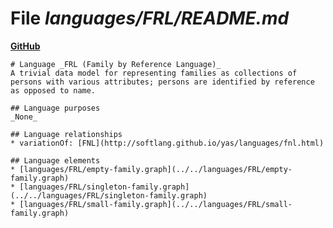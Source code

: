 # File _languages/FRL/README.md_
**[GitHub](https://github.com/softlang/yas/blob/master/languages/FRL/README.md)**
```
# Language _FRL (Family by Reference Language)_
A trivial data model for representing families as collections of persons with various attributes; persons are identified by reference as opposed to name.

## Language purposes
_None_

## Language relationships
* variationOf: [FNL](http://softlang.github.io/yas/languages/fnl.html)

## Language elements
* [languages/FRL/empty-family.graph](../../languages/FRL/empty-family.graph)
* [languages/FRL/singleton-family.graph](../../languages/FRL/singleton-family.graph)
* [languages/FRL/small-family.graph](../../languages/FRL/small-family.graph)
```
